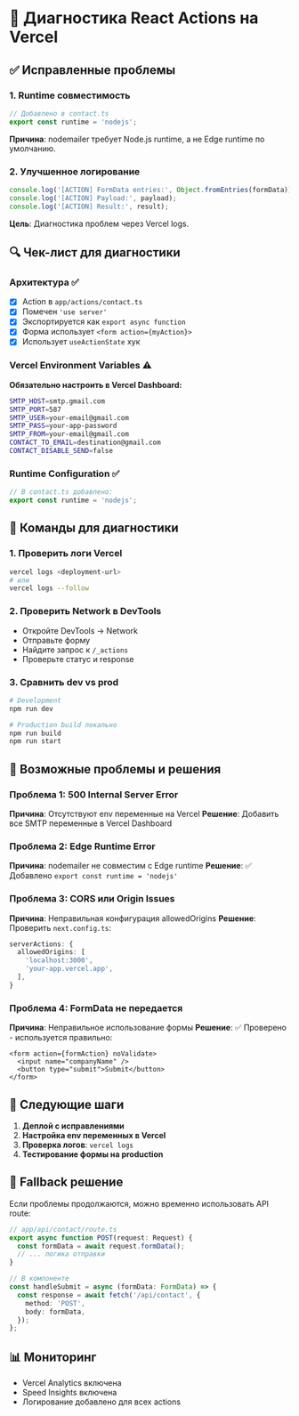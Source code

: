 # 🔧 Диагностика React Actions на Vercel

## ✅ Исправленные проблемы

### 1. **Runtime совместимость**
```ts
// Добавлено в contact.ts
export const runtime = 'nodejs';
```
**Причина**: nodemailer требует Node.js runtime, а не Edge runtime по умолчанию.

### 2. **Улучшенное логирование**
```ts
console.log('[ACTION] FormData entries:', Object.fromEntries(formData));
console.log('[ACTION] Payload:', payload);
console.log('[ACTION] Result:', result);
```
**Цель**: Диагностика проблем через Vercel logs.

## 🔍 Чек-лист для диагностики

### **Архитектура** ✅
- [x] Action в `app/actions/contact.ts`
- [x] Помечен `'use server'`
- [x] Экспортируется как `export async function`
- [x] Форма использует `<form action={myAction}>`
- [x] Использует `useActionState` хук

### **Vercel Environment Variables** ⚠️
**Обязательно настроить в Vercel Dashboard:**
```bash
SMTP_HOST=smtp.gmail.com
SMTP_PORT=587
SMTP_USER=your-email@gmail.com
SMTP_PASS=your-app-password
SMTP_FROM=your-email@gmail.com
CONTACT_TO_EMAIL=destination@gmail.com
CONTACT_DISABLE_SEND=false
```

### **Runtime Configuration** ✅
```ts
// В contact.ts добавлено:
export const runtime = 'nodejs';
```

## 🚨 Команды для диагностики

### 1. Проверить логи Vercel
```bash
vercel logs <deployment-url>
# или
vercel logs --follow
```

### 2. Проверить Network в DevTools
- Откройте DevTools → Network
- Отправьте форму
- Найдите запрос к `/_actions`
- Проверьте статус и response

### 3. Сравнить dev vs prod
```bash
# Development
npm run dev

# Production build локально
npm run build
npm run start
```

## 🔧 Возможные проблемы и решения

### **Проблема 1: 500 Internal Server Error**
**Причина**: Отсутствуют env переменные на Vercel
**Решение**: Добавить все SMTP переменные в Vercel Dashboard

### **Проблема 2: Edge Runtime Error**
**Причина**: nodemailer не совместим с Edge runtime
**Решение**: ✅ Добавлено `export const runtime = 'nodejs'`

### **Проблема 3: CORS или Origin Issues**
**Причина**: Неправильная конфигурация allowedOrigins
**Решение**: Проверить `next.config.ts`:
```ts
serverActions: {
  allowedOrigins: [
    'localhost:3000',
    'your-app.vercel.app',
  ],
}
```

### **Проблема 4: FormData не передается**
**Причина**: Неправильное использование формы
**Решение**: ✅ Проверено - используется правильно:
```tsx
<form action={formAction} noValidate>
  <input name="companyName" />
  <button type="submit">Submit</button>
</form>
```

## 🎯 Следующие шаги

1. **Деплой с исправлениями**
2. **Настройка env переменных в Vercel**
3. **Проверка логов**: `vercel logs`
4. **Тестирование формы на production**

## 🔄 Fallback решение

Если проблемы продолжаются, можно временно использовать API route:

```ts
// app/api/contact/route.ts
export async function POST(request: Request) {
  const formData = await request.formData();
  // ... логика отправки
}

// В компоненте
const handleSubmit = async (formData: FormData) => {
  const response = await fetch('/api/contact', {
    method: 'POST',
    body: formData,
  });
};
```

## 📊 Мониторинг

- Vercel Analytics включена
- Speed Insights включена
- Логирование добавлено для всех actions